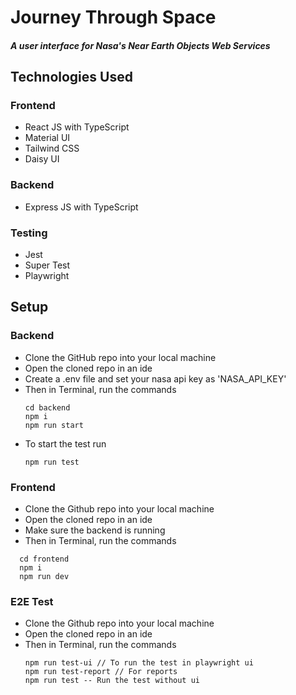 # Journey Through Space 
##### A user interface for Nasa's Near Earth Objects Web Services 

## Technologies Used
### Frontend
- React JS with TypeScript
- Material UI
- Tailwind CSS
- Daisy UI
### Backend
- Express JS with TypeScript
  
### Testing
- Jest
- Super Test
- Playwright

## Setup

### Backend
- Clone the GitHub repo into your local machine
- Open the cloned repo in an ide
- Create a .env file and set your nasa api key as  'NASA_API_KEY'
- Then in Terminal, run the commands
  ```
  cd backend
  npm i
  npm run start
  ```
- To start the test run
  ```
  npm run test
  ```  
### Frontend
- Clone the Github repo into your local machine
- Open the cloned repo in an ide
- Make sure the backend is running
- Then in Terminal, run the commands
```
  cd frontend
  npm i
  npm run dev
  ```
### E2E Test
- Clone the Github repo into your local machine
- Open the cloned repo in an ide
- Then in Terminal, run the commands
  ```
  npm run test-ui // To run the test in playwright ui
  npm run test-report // For reports
  npm run test -- Run the test without ui
  ```
  
  
  
